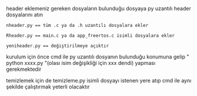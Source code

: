 header eklemeniz gereken dosyaların bulunduğu dosyaya py uzantılı header dosyalarını atın


	nheader.py == tüm .c ya da .h uzantılı dosyalara ekler
	
	Rheader.py == main.c ya da app_freertos.c isimli dosyalara ekler

	yeniheader.py == değiştirilmeye açıktır


kurulum için önce cmd ile py uzantılı dosyanın bulunduğu konumuna gelip " python xxxx.py "(olası isim değişikliği için xxx dendi) yapması gerekmektedir


temizlemek için de temizleme.py isimli dosyayı istenen yere atıp cmd ile aynı şekilde çalıştırmak yeterli olacaktır
